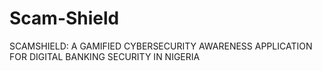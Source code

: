 # Scam-Shield
SCAMSHIELD: A GAMIFIED CYBERSECURITY AWARENESS APPLICATION FOR DIGITAL BANKING SECURITY IN NIGERIA
